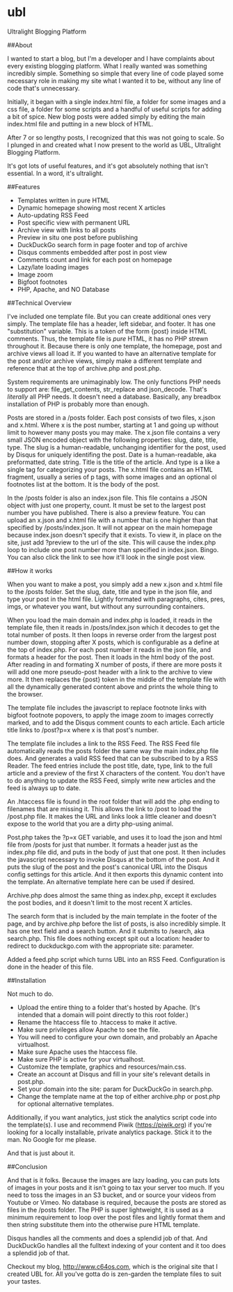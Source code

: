# ubl
Ultralight Blogging Platform

##About

I wanted to start a blog, but I'm a developer and I have complaints about every existing blogging platform. What I really wanted was something incredibly simple. Something so simple that every line of code played some necessary role in making my site what I wanted it to be, without any line of code that's unnecessary.

Initially, it began with a single index.html file, a folder for some images and a css file, a folder for some scripts and a handful of useful scripts for adding a bit of spice. New blog posts were added simply by editing the main index.html file and putting in a new block of HTML.

After 7 or so lengthy posts, I recognized that this was not going to scale. So I plunged in and created what I now present to the world as UBL, Ultralight Blogging Platform.

It's got lots of useful features, and it's got absolutely nothing that isn't essential. In a word, it's ultralight.

##Features

* Templates written in pure HTML
* Dynamic homepage showing most recent X articles
* Auto-updating RSS Feed
* Post specific view with permanent URL
* Archive view with links to all posts
* Preview in situ one post before publishing
* DuckDuckGo search form in page footer and top of archive
* Disqus comments embedded after post in post view
* Comments count and link for each post on homepage
* Lazy/late loading images
* Image zoom
* Bigfoot footnotes
* PHP, Apache, and NO Database

##Technical Overview

I've included one template file. But you can create additional ones very simply. The template file has a header, left sidebar, and footer. It has one "substitution" variable. This is a token of the form {post} inside HTML comments. Thus, the template file is _pure_ HTML, it has no PHP strewn throughout it. Because there is only one template, the homepage, post and archive 
views all load it. If you wanted to have an alternative template for the post and/or archive views, simply make a different
template and reference that at the top of archive.php and post.php.

System requirements are unimaginably low. The only functions PHP needs to support are: file_get_contents, str_replace and json_decode. That's _literally_ all PHP needs. It doesn't need a database. Basically, any breadbox installation of PHP is probably more than enough.

Posts are stored in a /posts folder. Each post consists of two files, x.json and x.html. Where x is the post number, starting at 1 and going up without limit to however many posts you may make. The x.json file contains a very small JSON encoded object with the following properties: slug, date, title, type. The slug is a human-readable, unchanging identifier for the post, used by Disqus for uniquely identifing the post. Date is a human-readable, aka preformatted, date string. Title is the title of the article. And type is a like a single tag for categorizing your posts. The x.html file contains an HTML fragment, usually a series of p tags, with some images and an optional ol footnotes list at the bottom. It is the body of the post.

In the /posts folder is also an index.json file. This file contains a JSON object with just one property, count. It must be set to the largest post number you have published. There is also a preview feature. You can upload an x.json and x.html file with a number that is one higher than that specified by /posts/index.json.  It will not appear on the main homepage because index.json doesn't specify that it exists. To view it, in place on the site, just add ?preview to the url of the site. This will cause the index.php loop to include one post number more than specified in index.json. Bingo. You can also click the link to see how it'll look in the single post view.

##How it works

When you want to make a post, you simply add a new x.json and x.html file to the /posts folder. Set the slug, date, title and type in the json file, and type your post in the html file. Lightly formated with paragraphs, cites, pres, imgs, or whatever you want, but without any surrounding containers.

When you load the main domain and index.php is loaded, it reads in the template file, then it reads in /posts/index.json which it decodes to get the total number of posts. It then loops in reverse order from the largest post number down, stopping after X posts, which is configurable as a define at the top of index.php. For each post number it reads in the json file, and formats a header for the post. Then it loads in the html body of the post. After reading in and formating X number of posts, if there are more posts it will add one more pseudo-post header with a link to the archive to view more. It then replaces the {post} token in the middle of the template file with all the dynamically generated content above and prints the whole thing to the browser.

The template file includes the javascript to replace footnote links with bigfoot footnote popovers, to apply the image zoom to images correctly marked, and to add the Disqus comment counts to each article. Each article title links to /post?p=x where x is that post's number.

The template file includes a link to the RSS Feed. The RSS Feed file automatically reads the posts folder the same way the main index.php file does. And generates a valid RSS feed that can be subscribed to by a RSS Reader. The feed entries include the post title, date, type, link to the full article and a preview of the first X characters of the content. You don't have to do anything to update the RSS Feed, simply write new articles and the feed is always up to date.

An .htaccess file is found in the root folder that will add the .php ending to filenames that are missing it. This allows the link to /post to load the /post.php file. It makes the URL and links look a little cleaner and doesn't expose to the world that you are a dirty php-using animal.

Post.php takes the ?p=x GET variable, and uses it to load the json and html file from /posts for just that number. It formats a header just as the index.php file did, and puts in the body of just that one post. It then includes the javascript necessary to invoke Disqus at the bottom of the post. And it puts the slug of the post and the post's canonical URL into the Disqus config settings for this article. And it then exports this dynamic content into the template. An alternative template here can be used if desired.

Archive.php does almost the same thing as index.php, except it excludes the post bodies, and it doesn't limit to the most recent X articles.

The search form that is included by the main template in the footer of the page, and by archive.php before the list of posts, is also incredibly simple. It has one text field and a search button. And it submits to /search, aka search.php. This file does nothing except spit out a location: header to redirect to duckduckgo.com with the appropriate site: parameter. 

Added a feed.php script which turns UBL into an RSS Feed. Configuration is done in the header of this file.

##Installation

Not much to do. 

* Upload the entire thing to a folder that's hosted by Apache. (It's intended that a domain will point directly to this root folder.)
* Rename the htaccess file to .htaccess to make it active. 
* Make sure privileges allow Apache to see the file.
* You will need to configure your own domain, and probably an Apache virtualhost. 
* Make sure Apache uses the htaccess file. 
* Make sure PHP is active for your virtualhost.
* Customize the template, graphics and resources/main.css. 
* Create an account at Disqus and fill in your site's relevant details in post.php. 
* Set your domain into the site: param for DuckDuckGo in search.php.
* Change the template name at the top of either archive.php or post.php for optional alternative templates.

Additionally, if you want analytics, just stick the analytics script code into the template(s). I use and recommend Piwik (https://piwik.org) if you're looking for a locally installable, private analytics package. Stick it to the man. No Google for me please.

And that is just about it. 

##Conclusion

And that is it folks. Because the images are lazy loading, you can puts lots of images in your posts and it isn't going to tax your server too much. If you need to toss the images in an S3 bucket, and or source your videos from Youtube or Vimeo. No database is required, because the posts are stored as files in the /posts folder. The PHP is super lightweight, it is used as a minimum requirement to loop over the post files and lightly format them and then string substitute them into the otherwise pure HTML template. 

Disqus handles all the comments and does a splendid job of that. And DuckDuckGo handles all the fulltext indexing of your content and it too does a splendid job of that.

Checkout my blog, http://www.c64os.com, which is the original site that I created UBL for. All you've gotta do is zen-garden the template files to suit your tastes.
